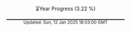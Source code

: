 <p align="center">
⏳Year Progress (3.22 %)<br>
▁▁▁▁▁▁▁▁▁▁▁▁▁▁▁▁▁▁▁▁▁▁▁▁▁▁▁▁▁▁ <br>
<sub>Updated: Sun, 12 Jan 2025 18:03:00 GMT</sub>
</p>

